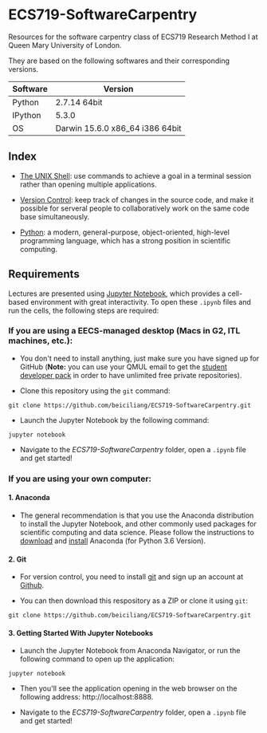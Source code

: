 # ECS719-SoftwareCarpentry

Resources for the software carpentry class of ECS719 Research Method I at Queen Mary University of London.

They are based on the following softwares and their corresponding versions.

Software | Version
------------ | -------------
Python | 2.7.14 64bit
IPython | 5.3.0
OS | Darwin 15.6.0 x86_64 i386 64bit

## Index

* [The UNIX Shell](http://nbviewer.jupyter.org/github/beiciliang/ECS719-SoftwareCarpentry/blob/master/Lecture-1-The-UNIX-Shell.ipynb?flush_cache=true): 
use commands to achieve a goal in a terminal session rather than opening multiple applications.

* [Version Control](https://nbviewer.jupyter.org/github/beiciliang/ECS719-SoftwareCarpentry/blob/master/Lecture-2-Version-Control.ipynb?flush_cache=true): 
keep track of changes in the source code, and make it possible for serveral people to collaboratively work on the same code base simultaneously.

* [Python](https://nbviewer.jupyter.org/github/beiciliang/ECS719-SoftwareCarpentry/blob/master/Lecture-3-Python.ipynb?flush_cache=true): 
a modern, general-purpose, object-oriented, high-level programming language, which has a strong position in scientific computing.

## Requirements

Lectures are presented using [Jupyter Notebook](http://jupyter.org/index.html), which provides a cell-based environment with great interactivity.
To open these `.ipynb` files and run the cells, the following steps are required:

### If you are using a EECS-managed desktop (Macs in G2, ITL machines, etc.):

- You don't need to install anything, just make sure you have signed up for GitHub 
(**Note:** you can use your QMUL email to get the [student developer pack](https://education.github.com) 
in order to have unlimited free private repositories).

- Clone this repository using the `git` command:
```
git clone https://github.com/beiciliang/ECS719-SoftwareCarpentry.git
```

- Launch the Jupyter Notebook by the following command:
```
jupyter notebook
```

- Navigate to the *ECS719-SoftwareCarpentry* folder, open a `.ipynb` file and get started!

### If you are using your own computer:

#### 1. Anaconda

- The general recommendation is that you use the Anaconda distribution to install the Jupyter Notebook, 
and other commonly used packages for scientific computing and data science. 
Please follow the instructions to [download](https://www.anaconda.com/download/) and [install](https://docs.anaconda.com/anaconda/install/) Anaconda (for Python 3.6 Version).

#### 2. Git

- For version control, you need to install [git](http://git-scm.com/) and sign up an account at [Github](https://github.com/).

- You can then download this respository as a ZIP or clone it using `git`:
```
git clone https://github.com/beiciliang/ECS719-SoftwareCarpentry.git
```

#### 3. Getting Started With Jupyter Notebooks

- Launch the Jupyter Notebook from Anaconda Navigator, or run the following command to open up the application:
```
jupyter notebook
```

- Then you'll see the application opening in the web browser on the following address: http://localhost:8888. 

- Navigate to the *ECS719-SoftwareCarpentry* folder, open a `.ipynb` file and get started!
